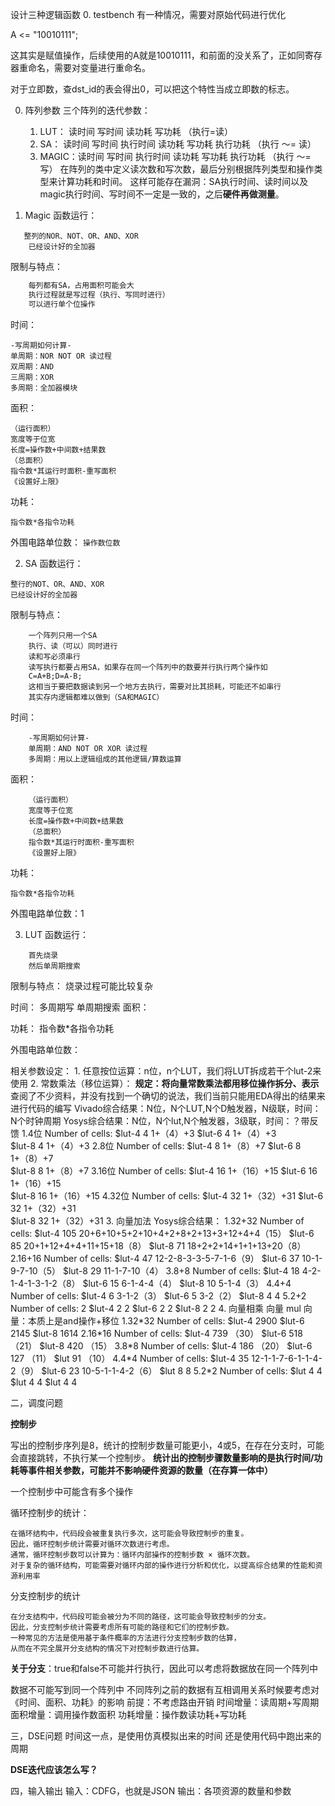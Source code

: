 设计三种逻辑函数
0. testbench
有一种情况，需要对原始代码进行优化

A <= "10010111";

这其实是赋值操作，后续使用的A就是10010111，和前面的没关系了，正如同寄存器重命名，需要对变量进行重命名。

对于立即数，查dst_id的表会得出0，可以把这个特性当成立即数的标志。

0. 阵列参数
三个阵列的迭代参数：
    1. LUT：  读时间 写时间 读功耗 写功耗 （执行=读）
    2. SA：   读时间 写时间 执行时间 读功耗 写功耗 执行功耗 （执行 ～= 读）
    3. MAGIC：读时间 写时间 执行时间 读功耗 写功耗 执行功耗 （执行 ～= 写）
   在阵列的类中定义读次数和写次数，最后分别根据阵列类型和操作类型来计算功耗和时间。
   这样可能存在漏洞：SA执行时间、读时间以及magic执行时间、写时间不一定是一致的，之后**硬件再做测量**。

1. Magic
函数运行：
```text
   整列的NOR、NOT、OR、AND、XOR
    已经设计好的全加器
```
 
限制与特点：
```txt
    每列都有SA，占用面积可能会大
    执行过程就是写过程（执行、写同时进行）
    可以进行单个位操作
```
时间：

    -写周期如何计算-
    单周期：NOR NOT OR 读过程
    双周期：AND
    三周期：XOR
    多周期：全加器模块

面积：

    （运行面积）
    宽度等于位宽
    长度=操作数+中间数+结果数
    （总面积）
    指令数*其运行时面积-重写面积
    《设置好上限》

功耗：

    指令数*各指令功耗

外围电路单位数： 
`操作数位数`

2. SA
函数运行：
```text
整行的NOT、OR、AND、XOR
已经设计好的全加器
```
    
限制与特点：
```text
    一个阵列只用一个SA
    执行、读（可以）同时进行
    读和写必须串行
    读写执行都要占用SA，如果存在同一个阵列中的数要并行执行两个操作如
    C=A+B;D=A-B;
    这相当于要把数据读到另一个地方去执行，需要对比其损耗，可能还不如串行
    其实存内逻辑都难以做到（SA和MAGIC）
```

时间：
```text
    -写周期如何计算-
    单周期：AND NOT OR XOR 读过程
    多周期：用以上逻辑组成的其他逻辑/算数运算
```
面积：
```text
    （运行面积）
    宽度等于位宽
    长度=操作数+中间数+结果数
    （总面积）
    指令数*其运行时面积-重写面积
    《设置好上限》
```
    
功耗：
```text
指令数*各指令功耗
```

外围电路单位数：1

3. LUT
函数运行：
```text
    首先烧录
    然后单周期搜索
```
    

限制与特点：
    烧录过程可能比较复杂

时间：
    多周期写
    单周期搜索
面积：
    
功耗：
    指令数*各指令功耗

外围电路单位数：

相关参数设定：
    1. 任意按位运算：n位，n个LUT，我们将LUT拆成若干个lut-2来使用
    2. 常数乘法（移位运算）：
**规定：将向量常数乘法都用移位操作拆分、表示**
查阅了不少资料，并没有找到一个确切的说法，我们当前只能用EDA得出的结果来进行代码的编写
        Vivado综合结果：N位，N个LUT,N个D触发器，N级联，时间：N个时钟周期
        Yosys综合结果：N位，N个lut,N个触发器，3级联，时间：？带反馈
        1.4位
            Number of cells:
            $lut-4                         4    1+（4）+3
            $lut-6                         4    1+（4）+3   
            $lut-8                         4    1+（4）+3
        2.8位
            Number of cells:
            $lut-4                         8    1+（8）+7
            $lut-6                         8    1+（8）+7   
            $lut-8                         8    1+（8）+7
        3.16位
            Number of cells:
            $lut-4                         16    1+（16）+15
            $lut-6                         16    1+（16）+15   
            $lut-8                         16    1+（16）+15
        4.32位
            Number of cells:
            $lut-4                         32    1+（32）+31
            $lut-6                         32    1+（32）+31  
            $lut-8                         32    1+（32）+31
    3. 向量加法
        Yosys综合结果：
        1.32+32
                Number of cells:
                $lut-4                         105  20+6+10+5+2+10+4+2+8+2+13+3+12+4+4（15）
                $lut-6                          85  20+1+12+4+4+11+15+18（8）
                $lut-8                          71  18+2+2+14+1+1+13+20（8）
        2.16+16
                Number of cells:
                $lut-4                         47  12-2-8-3-3-5-7-1-6（9）
                $lut-6                         37  10-1-9-7-10（5）
                $lut-8                         29  11-1-7-10（4）
        3.8+8
                Number of cells:
                $lut-4                         18  4-2-1-4-1-3-1-2（8）
                $lut-6                         15  6-1-4-4（4）
                $lut-8                         10  5-1-4（3）
        4.4+4
                Number of cells:
                $lut-4                          6  3-1-2（3）
                $lut-6                          5  3-2（2）
                $lut-8                          4  4
        5.2+2
                Number of cells:                  2
                $lut-4                          2  2
                $lut-6                          2  2
                $lut-8                          2  2
    4. 向量相乘
        向量 mul 向量：本质上是and操作+移位
        1.32\*32
                Number of cells:
                $lut-4                       2900
                $lut-6                       2145
                $lut-8                       1614
        2.16\*16
                Number of cells:
                $lut-4                        739  （30）
                $lut-6                        518  （21）
                $lut-8                        420  （15）
        3.8\*8
                Number of cells:
                $lut-4                        186  （20）
                $lut-6                        127  （11）
                $lut                           91  （10）
        4.4\*4
                Number of cells:
                $lut-4                         35  12-1-1-7-6-1-1-4-2（9）
                $lut-6                         23  10-5-1-1-4-2（6）
                $lut                            8  8
        5.2\*2
                Number of cells:
                $lut                            4  4
                $lut                            4  4
                $lut                            4  4


二，调度问题

**控制步**

写出的控制步序列是8，统计的控制步数量可能更小，4或5，在存在分支时，可能会直接跳转，不执行某一个控制步。
**统计出的控制步骤数量影响的是执行时间/功耗等事件相关参数，可能并不影响硬件资源的数量（在存算一体中）**

一个控制步中可能含有多个操作

循环控制步的统计：
```text
在循环结构中，代码段会被重复执行多次，这可能会导致控制步的重复。
因此，循环控制步统计需要对循环次数进行考虑。
通常，循环控制步数可以计算为：循环内部操作的控制步数 × 循环次数。
对于复杂的循环结构，可能需要对循环内部的操作进行分析和优化，以提高综合结果的性能和资源利用率
```
分支控制步的统计
```text
在分支结构中，代码段可能会被分为不同的路径，这可能会导致控制步的分支。
因此，分支控制步统计需要考虑所有可能的路径和它们的控制步数。
一种常见的方法是使用基于条件概率的方法进行分支控制步数的估算，
从而在不完全展开分支结构的情况下对控制步数进行估算。
```
**关于分支**：true和false不可能并行执行，因此可以考虑将数据放在同一个阵列中


数据不可能写到同一个阵列中
不同阵列之前的数据有互相调用关系时候要考虑对《时间、面积、功耗》的影响
前提：不考虑路由开销
时间增量：读周期+写周期
面积增量：调用操作数面积
功耗增量：操作数读功耗+写功耗

三，DSE问题
时间这一点，是使用仿真模拟出来的时间
还是使用代码中跑出来的周期

**DSE迭代应该怎么写？**





四，输入输出
输入：CDFG，也就是JSON
输出：各项资源的数量和参数